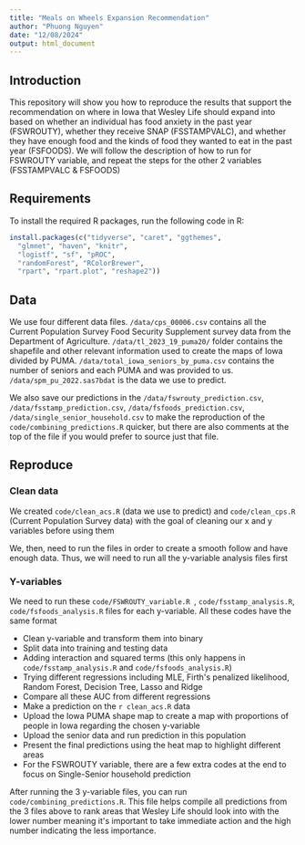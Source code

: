 ```yaml
---
title: "Meals on Wheels Expansion Recommendation"
author: "Phuong Nguyen"
date: "12/08/2024"
output: html_document
---
```


## Introduction
This repository will show you how to reproduce the results that support the recommendation on where in Iowa that Wesley Life should expand into based on whether an individual has food anxiety in the past year (FSWROUTY), whether they receive SNAP (FSSTAMPVALC), and whether they have enough food and the kinds of food they wanted to eat in the past year (FSFOODS). We will follow the description of how to run for FSWROUTY variable, and repeat the steps for the other 2 variables (FSSTAMPVALC & FSFOODS)

## Requirements
To install the required R packages, run the following code in R:

```r
install.packages(c("tidyverse", "caret", "ggthemes", 
  "glmnet", "haven", "knitr", 
  "logistf", "sf", "pROC", 
  "randomForest", "RColorBrewer", 
  "rpart", "rpart.plot", "reshape2"))
```

## Data

We use four different data files. 
```/data/cps_00006.csv``` contains all the Current Population Survey Food Security Supplement survey data from the Department of Agriculture. 
```/data/tl_2023_19_puma20/``` folder contains the shapefile and other relevant information used to create the maps of Iowa divided by PUMA. 
```/data/total_iowa_seniors_by_puma.csv``` contains the number of seniors and each PUMA and was provided to us. 
```/data/spm_pu_2022.sas7bdat``` is the data we use to predict.

We also save our predictions in the ```/data/fswrouty_prediction.csv```, ```/data/fsstamp_prediction.csv```, ```/data/fsfoods_prediction.csv```, ```/data/single_senior_household.csv```
to make the reproduction of the ```code/combining_predictions.R``` quicker, but there are also comments at the top of the file if you would prefer to source just that file.

## Reproduce 

### Clean data
We created ```code/clean_acs.R``` (data we use to predict) and ```code/clean_cps.R``` (Current Population Survey data) with the goal of cleaning our x and y variables before using them

We, then, need to run the files in order to create a smooth follow and have enough data. Thus, we will need to run all the y-variable analysis files first

### Y-variables
We need to run these ```code/FSWROUTY_variable.R ```, ```code/fsstamp_analysis.R```, ```code/fsfoods_analysis.R``` files for each y-variable. 
All these codes have the same format
* Clean y-variable and transform them into binary
* Split data into training and testing data
* Adding interaction and squared terms (this only happens in ```code/fsstamp_analysis.R``` and ```code/fsfoods_analysis.R```)
* Trying different regressions including MLE, Firth's penalized likelihood, Random Forest, Decision Tree, Lasso and Ridge
* Compare all these AUC from different regressions
* Make a prediction on the ```r clean_acs.R``` data
* Upload the Iowa PUMA shape map to create a map with proportions of people in Iowa regarding the chosen y-variable
* Upload the senior data and run prediction in this population
* Present the final predictions using the heat map to highlight different areas
* For the FSWROUTY variable, there are a few extra codes at the end to focus on Single-Senior household prediction

After running the 3 y-variable files, you can run ```code/combining_predictions.R```. This file helps compile all predictions from the 3 files above to rank areas that Wesley Life should look into with the lower number meaning it's important to take immediate action and the high number indicating the less importance. 





